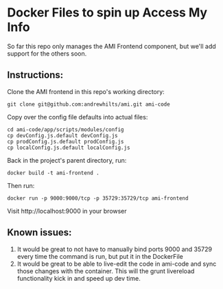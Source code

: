 # Docker Files to spin up Access My Info

So far this repo only manages the AMI Frontend component, but we'll add support for the others soon.

## Instructions:

Clone the AMI frontend in this repo's working directory:

`git clone git@github.com:andrewhilts/ami.git ami-code`

Copy over the config file defaults into actual files:

	cd ami-code/app/scripts/modules/config
	cp devConfig.js.default devConfig.js
	cp prodConfig.js.default prodConfig.js
	cp localConfig.js.default localConfig.js

Back in the project's parent directory, run:

`docker build -t ami-frontend .`

Then run:

`docker run -p 9000:9000/tcp -p 35729:35729/tcp ami-frontend`

Visit http://localhost:9000 in your browser

## Known issues:
1. It would be great to not have to manually bind ports 9000 and 35729 every time the command is run, but put it in the DockerFile
1. It would be great to be able to live-edit the code in ami-code and sync those changes with the container. This will the grunt livereload functionality kick in and speed up dev time.